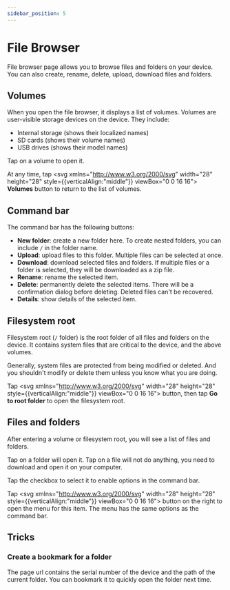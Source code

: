 ```yaml
---
sidebar_position: 5
---
```


# File Browser

File browser page allows you to browse files and folders on your device. You can also create, rename, delete, upload, download files and folders.

## Volumes

When you open the file browser, it displays a list of volumes. Volumes are user-visible storage devices on the device. They include:

* Internal storage (shows their localized names)
* SD cards (shows their volume names)
* USB drives (shows their model names)

Tap on a volume to open it.

At any time, tap <svg xmlns="http://www.w3.org/2000/svg" width="28" height="28" style={{verticalAlign:"middle"}} viewBox="0 0 16 16"><path fill="currentColor" d="m13.854 7.854l-1.969-4.127V3.72A1.233 1.233 0 0 0 10.75 3h-5.5a1.234 1.234 0 0 0-1.134.72v.007l-1.97 4.127A1.5 1.5 0 0 0 2 8.5v2A1.5 1.5 0 0 0 3.5 12h9a1.5 1.5 0 0 0 1.5-1.5v-2a1.5 1.5 0 0 0-.146-.646ZM5.25 4h5.5a.24.24 0 0 1 .226.14L12.339 7H3.661l1.362-2.857A.24.24 0 0 1 5.25 4ZM13 10.5a.5.5 0 0 1-.5.5h-9a.5.5 0 0 1-.5-.5v-2a.5.5 0 0 1 .5-.5h9a.5.5 0 0 1 .5.5v2Zm-1-1a.5.5 0 1 1-1 0a.5.5 0 0 1 1 0Z"/></svg> **Volumes** button to return to the list of volumes.

## Command bar

The command bar has the following buttons:

* **New folder**: create a new folder here. To create nested folders, you can include `/` in the folder name.
* **Upload**: upload files to this folder. Multiple files can be selected at once.
* **Download**: download selected files and folders. If multiple files or a folder is selected, they will be downloaded as a zip file.
* **Rename**: rename the selected item.
* **Delete**: permanently delete the selected items. There will be a confirmation dialog before deleting. Deleted files can't be recovered.
* **Details**: show details of the selected item.

## Filesystem root

Filesystem root (`/` folder) is the root folder of all files and folders on the device. It contains system files that are critical to the device, and the above volumes.

Generally, system files are protected from being modified or deleted. And you shouldn't modify or delete them unless you know what you are doing.

Tap <svg xmlns="http://www.w3.org/2000/svg" width="28" height="28" style={{verticalAlign:"middle"}} viewBox="0 0 16 16"><path d="M4 7a1 1 0 1 1 0 2a1 1 0 0 1 0-2zm4 0a1 1 0 1 1 0 2a1 1 0 0 1 0-2zm4 0a1 1 0 1 1 0 2a1 1 0 0 1 0-2z" fill="currentColor" fill-rule="nonzero"/></svg> button, then tap **Go to root folder** to open the filesystem root.

## Files and folders

After entering a volume or filesystem root, you will see a list of files and folders.

Tap on a folder will open it. Tap on a file will not do anything, you need to download and open it on your computer.

Tap the checkbox to select it to enable options in the command bar.

Tap <svg xmlns="http://www.w3.org/2000/svg" width="28" height="28" style={{verticalAlign:"middle"}} viewBox="0 0 16 16"><path d="M4 7a1 1 0 1 1 0 2a1 1 0 0 1 0-2zm4 0a1 1 0 1 1 0 2a1 1 0 0 1 0-2zm4 0a1 1 0 1 1 0 2a1 1 0 0 1 0-2z" fill="currentColor" fill-rule="nonzero"/></svg> button on the right to open the menu for this item. The menu has the same options as the command bar.

## Tricks

### Create a bookmark for a folder

The page url contains the serial number of the device and the path of the current folder. You can bookmark it to quickly open the folder next time.
